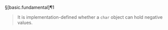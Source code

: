 §[basic.fundamental]¶1

> It is implementation-defined whether a `char` object can hold negative values.

